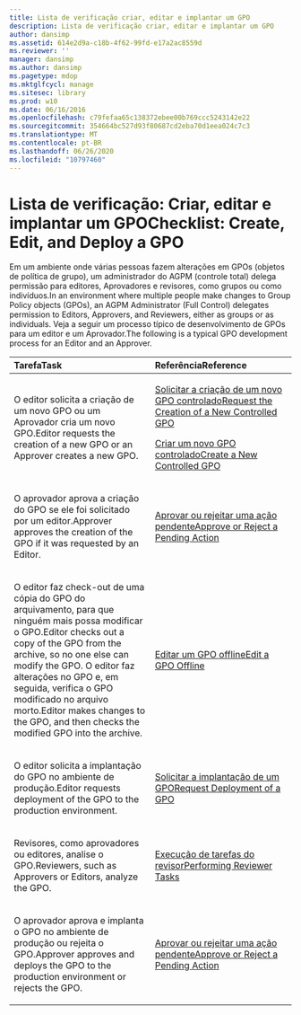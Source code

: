```yaml
---
title: Lista de verificação criar, editar e implantar um GPO
description: Lista de verificação criar, editar e implantar um GPO
author: dansimp
ms.assetid: 614e2d9a-c18b-4f62-99fd-e17a2ac8559d
ms.reviewer: ''
manager: dansimp
ms.author: dansimp
ms.pagetype: mdop
ms.mktglfcycl: manage
ms.sitesec: library
ms.prod: w10
ms.date: 06/16/2016
ms.openlocfilehash: c79fefaa65c138372ebee00b769ccc5243142e22
ms.sourcegitcommit: 354664bc527d93f80687cd2eba70d1eea024c7c3
ms.translationtype: MT
ms.contentlocale: pt-BR
ms.lasthandoff: 06/26/2020
ms.locfileid: "10797460"
---
```

# <span data-ttu-id="2c9c5-103">Lista de verificação: Criar, editar e implantar um GPO</span><span class="sxs-lookup"><span data-stu-id="2c9c5-103">Checklist: Create, Edit, and Deploy a GPO</span></span>


<span data-ttu-id="2c9c5-104">Em um ambiente onde várias pessoas fazem alterações em GPOs (objetos de política de grupo), um administrador do AGPM (controle total) delega permissão para editores, Aprovadores e revisores, como grupos ou como indivíduos.</span><span class="sxs-lookup"><span data-stu-id="2c9c5-104">In an environment where multiple people make changes to Group Policy objects (GPOs), an AGPM Administrator (Full Control) delegates permission to Editors, Approvers, and Reviewers, either as groups or as individuals.</span></span> <span data-ttu-id="2c9c5-105">Veja a seguir um processo típico de desenvolvimento de GPOs para um editor e um Aprovador.</span><span class="sxs-lookup"><span data-stu-id="2c9c5-105">The following is a typical GPO development process for an Editor and an Approver.</span></span>

<table>
<colgroup>
<col width="50%" />
<col width="50%" />
</colgroup>
<thead>
<tr class="header">
<th align="left"><span data-ttu-id="2c9c5-106">Tarefa</span><span class="sxs-lookup"><span data-stu-id="2c9c5-106">Task</span></span></th>
<th align="left"><span data-ttu-id="2c9c5-107">Referência</span><span class="sxs-lookup"><span data-stu-id="2c9c5-107">Reference</span></span></th>
</tr>
</thead>
<tbody>
<tr class="odd">
<td align="left"><p><span data-ttu-id="2c9c5-108">O editor solicita a criação de um novo GPO ou um Aprovador cria um novo GPO.</span><span class="sxs-lookup"><span data-stu-id="2c9c5-108">Editor requests the creation of a new GPO or an Approver creates a new GPO.</span></span></p></td>
<td align="left"><p><a href="request-the-creation-of-a-new-controlled-gpo.md" data-raw-source="[Request the Creation of a New Controlled GPO](request-the-creation-of-a-new-controlled-gpo.md)"><span data-ttu-id="2c9c5-109">Solicitar a criação de um novo GPO controlado</span><span class="sxs-lookup"><span data-stu-id="2c9c5-109">Request the Creation of a New Controlled GPO</span></span></a></p>
<p><a href="create-a-new-controlled-gpo.md" data-raw-source="[Create a New Controlled GPO](create-a-new-controlled-gpo.md)"><span data-ttu-id="2c9c5-110">Criar um novo GPO controlado</span><span class="sxs-lookup"><span data-stu-id="2c9c5-110">Create a New Controlled GPO</span></span></a></p></td>
</tr>
<tr class="even">
<td align="left"><p><span data-ttu-id="2c9c5-111">O aprovador aprova a criação do GPO se ele foi solicitado por um editor.</span><span class="sxs-lookup"><span data-stu-id="2c9c5-111">Approver approves the creation of the GPO if it was requested by an Editor.</span></span></p></td>
<td align="left"><p><a href="approve-or-reject-a-pending-action.md" data-raw-source="[Approve or Reject a Pending Action](approve-or-reject-a-pending-action.md)"><span data-ttu-id="2c9c5-112">Aprovar ou rejeitar uma ação pendente</span><span class="sxs-lookup"><span data-stu-id="2c9c5-112">Approve or Reject a Pending Action</span></span></a></p></td>
</tr>
<tr class="odd">
<td align="left"><p><span data-ttu-id="2c9c5-113">O editor faz check-out de uma cópia do GPO do arquivamento, para que ninguém mais possa modificar o GPO.</span><span class="sxs-lookup"><span data-stu-id="2c9c5-113">Editor checks out a copy of the GPO from the archive, so no one else can modify the GPO.</span></span> <span data-ttu-id="2c9c5-114">O editor faz alterações no GPO e, em seguida, verifica o GPO modificado no arquivo morto.</span><span class="sxs-lookup"><span data-stu-id="2c9c5-114">Editor makes changes to the GPO, and then checks the modified GPO into the archive.</span></span></p></td>
<td align="left"><p><a href="edit-a-gpo-offline.md" data-raw-source="[Edit a GPO Offline](edit-a-gpo-offline.md)"><span data-ttu-id="2c9c5-115">Editar um GPO offline</span><span class="sxs-lookup"><span data-stu-id="2c9c5-115">Edit a GPO Offline</span></span></a></p></td>
</tr>
<tr class="even">
<td align="left"><p><span data-ttu-id="2c9c5-116">O editor solicita a implantação do GPO no ambiente de produção.</span><span class="sxs-lookup"><span data-stu-id="2c9c5-116">Editor requests deployment of the GPO to the production environment.</span></span></p></td>
<td align="left"><p><a href="request-deployment-of-a-gpo.md" data-raw-source="[Request Deployment of a GPO](request-deployment-of-a-gpo.md)"><span data-ttu-id="2c9c5-117">Solicitar a implantação de um GPO</span><span class="sxs-lookup"><span data-stu-id="2c9c5-117">Request Deployment of a GPO</span></span></a></p></td>
</tr>
<tr class="odd">
<td align="left"><p><span data-ttu-id="2c9c5-118">Revisores, como aprovadores ou editores, analise o GPO.</span><span class="sxs-lookup"><span data-stu-id="2c9c5-118">Reviewers, such as Approvers or Editors, analyze the GPO.</span></span></p></td>
<td align="left"><p><a href="performing-reviewer-tasks.md" data-raw-source="[Performing Reviewer Tasks](performing-reviewer-tasks.md)"><span data-ttu-id="2c9c5-119">Execução de tarefas do revisor</span><span class="sxs-lookup"><span data-stu-id="2c9c5-119">Performing Reviewer Tasks</span></span></a></p></td>
</tr>
<tr class="even">
<td align="left"><p><span data-ttu-id="2c9c5-120">O aprovador aprova e implanta o GPO no ambiente de produção ou rejeita o GPO.</span><span class="sxs-lookup"><span data-stu-id="2c9c5-120">Approver approves and deploys the GPO to the production environment or rejects the GPO.</span></span></p></td>
<td align="left"><p><a href="approve-or-reject-a-pending-action.md" data-raw-source="[Approve or Reject a Pending Action](approve-or-reject-a-pending-action.md)"><span data-ttu-id="2c9c5-121">Aprovar ou rejeitar uma ação pendente</span><span class="sxs-lookup"><span data-stu-id="2c9c5-121">Approve or Reject a Pending Action</span></span></a></p></td>
</tr>
</tbody>
</table>

 

 

 





